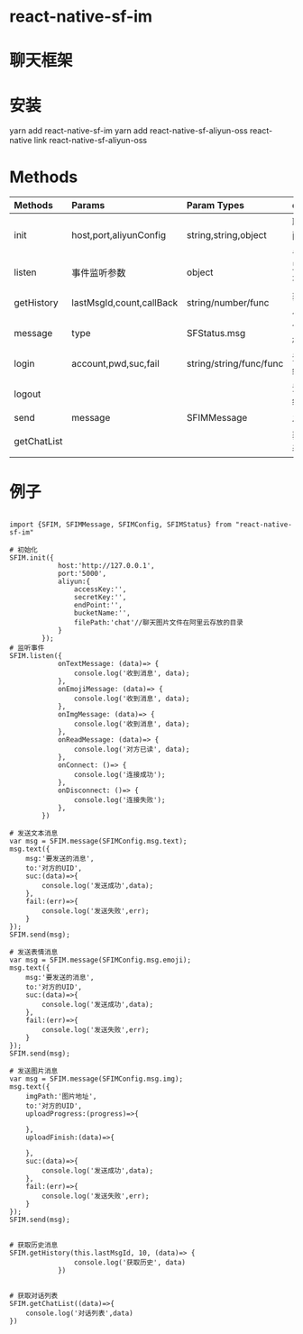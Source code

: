 # react-native-sf-im


# 聊天框架



# 安装
yarn add react-native-sf-im
yarn add react-native-sf-aliyun-oss
react-native link react-native-sf-aliyun-oss


# Methods
|  Methods  |  Params  |  Param Types  |   description  |  Example  |
|:-----|:-----|:-----|:-----|:-----|
|init|host,port,aliyunConfig|string,string,object|聊天服务器配置以及阿里云配置|参考例子|
|listen|事件监听参数|object|监听聊天所有出发事件|参考例子|
|getHistory|lastMsgId,count,callBack|string/number/func|获取历史消息|参考例子|
|message|type|SFStatus.msg|创建消息结构体|参考例子|
|login|account,pwd,suc,fail|string/string/func/func|登录聊天系统|参考例子|
|logout|||登出聊天系统|参考例子|
|send|message|SFIMMessage|发送消息|参考例子|
|getChatList|||获取对话列表|参考例子|



# 例子
```

import {SFIM, SFIMMessage, SFIMConfig, SFIMStatus} from "react-native-sf-im"

# 初始化
SFIM.init({
            host:'http://127.0.0.1',
            port:'5000',
            aliyun:{
                accessKey:'',
                secretKey:'',
                endPoint:'',
                bucketName:'',
                filePath:'chat'//聊天图片文件在阿里云存放的目录
            }
        });
# 监听事件
SFIM.listen({
            onTextMessage: (data)=> {
                console.log('收到消息', data);
            },
            onEmojiMessage: (data)=> {
                console.log('收到消息', data);
            },
            onImgMessage: (data)=> {
                console.log('收到消息', data);
            },
            onReadMessage: (data)=> {
                console.log('对方已读', data);
            },
            onConnect: ()=> {
                console.log('连接成功');
            },
            onDisconnect: ()=> {
                console.log('连接失败');
            },
        })

# 发送文本消息
var msg = SFIM.message(SFIMConfig.msg.text);
msg.text({
    msg:'要发送的消息',
    to:'对方的UID',
    suc:(data)=>{
        console.log('发送成功',data);
    },
    fail:(err)=>{
        console.log('发送失败',err);
    }
});
SFIM.send(msg);

# 发送表情消息
var msg = SFIM.message(SFIMConfig.msg.emoji);
msg.text({
    msg:'要发送的消息',
    to:'对方的UID',
    suc:(data)=>{
        console.log('发送成功',data);
    },
    fail:(err)=>{
        console.log('发送失败',err);
    }
});
SFIM.send(msg);

# 发送图片消息
var msg = SFIM.message(SFIMConfig.msg.img);
msg.text({
    imgPath:'图片地址',
    to:'对方的UID',
    uploadProgress:(progress)=>{

    },
    uploadFinish:(data)=>{

    },
    suc:(data)=>{
        console.log('发送成功',data);
    },
    fail:(err)=>{
        console.log('发送失败',err);
    }
});
SFIM.send(msg);


# 获取历史消息
SFIM.getHistory(this.lastMsgId, 10, (data)=> {
                console.log('获取历史', data)
            })


# 获取对话列表
SFIM.getChatList((data)=>{
    console.log('对话列表',data)
})
```